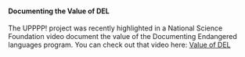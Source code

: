 #### Documenting the Value of DEL ####

The UPPPP! project was recently highlighted in a National Science Foundation video document the value of the Documenting Endangered languages program. You can check out that video here: [Value of DEL](https://www.youtube.com/watch?v=OIRgyL5Qf78&feature=youtu.be&t=165)
